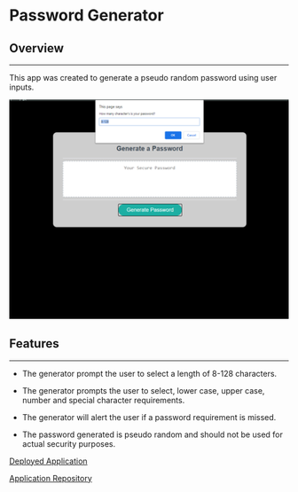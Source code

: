 # Password Generator

## Overview
---

This app was created to generate a pseudo random password using user inputs.





![example of website](Images\Website.PNG)

## Features
---
- The generator prompt the user to select a length of 8-128 characters.

- The generator prompts the user to select, lower case, upper case, number and special character requirements.

- The generator will alert the user if a password requirement is missed.

- The password generated is pseudo random and should not be used for actual security purposes.


[Deployed Application](https://inqueblot.github.io/password-generator/)

[Application Repository](https://github.com/inqueblot/password-generator)

